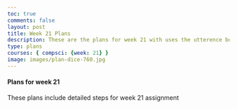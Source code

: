 ```yaml
---
toc: true
comments: false
layout: post
title: Week 21 Plans
description: These are the plans for week 21 with uses the utterence bot
type: plans
courses: { compsci: {week: 21} }
image: images/plan-dice-760.jpg
---
```



#### Plans for week 21
These plans include detailed steps for week 21 assignment

<script src="https://utteranc.es/client.js"
    repo="srivaidyas/student2.0"
    issue-term="pathname"
    label="comments"
    theme="github-light"
    crossorigin="anonymous"
    async>
</script>


